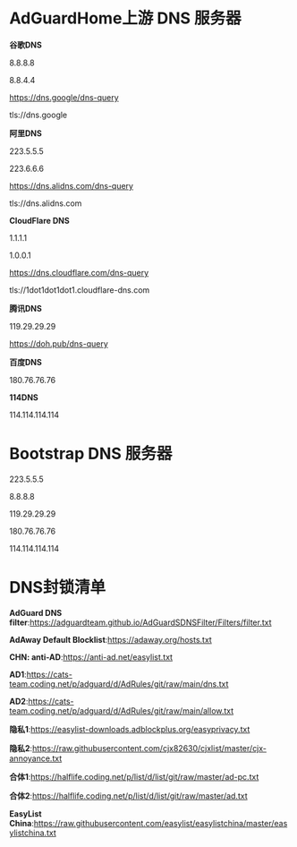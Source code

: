 # AdGuardHome上游 DNS 服务器
**谷歌DNS**

8.8.8.8

8.8.4.4

https://dns.google/dns-query

tls://dns.google

**阿里DNS**

223.5.5.5

223.6.6.6

https://dns.alidns.com/dns-query

tls://dns.alidns.com

**CloudFlare DNS**

1.1.1.1

1.0.0.1

https://dns.cloudflare.com/dns-query

tls://1dot1dot1dot1.cloudflare-dns.com

**腾讯DNS**

119.29.29.29

https://doh.pub/dns-query

**百度DNS**

180.76.76.76

**114DNS**

114.114.114.114

# Bootstrap DNS 服务器

223.5.5.5

8.8.8.8

119.29.29.29

180.76.76.76

114.114.114.114

# DNS封锁清单
**AdGuard DNS filter**:https://adguardteam.github.io/AdGuardSDNSFilter/Filters/filter.txt 

**AdAway Default Blocklist**:https://adaway.org/hosts.txt 

**CHN: anti-AD**:https://anti-ad.net/easylist.txt

**AD1**:https://cats-team.coding.net/p/adguard/d/AdRules/git/raw/main/dns.txt 

**AD2**:https://cats-team.coding.net/p/adguard/d/AdRules/git/raw/main/allow.txt

**隐私1**:https://easylist-downloads.adblockplus.org/easyprivacy.txt

**隐私2**:https://raw.githubusercontent.com/cjx82630/cjxlist/master/cjx-annoyance.txt

**合体1**:https://halflife.coding.net/p/list/d/list/git/raw/master/ad-pc.txt

**合体2**:https://halflife.coding.net/p/list/d/list/git/raw/master/ad.txt

**EasyList China**:https://raw.githubusercontent.com/easylist/easylistchina/master/easylistchina.txt
